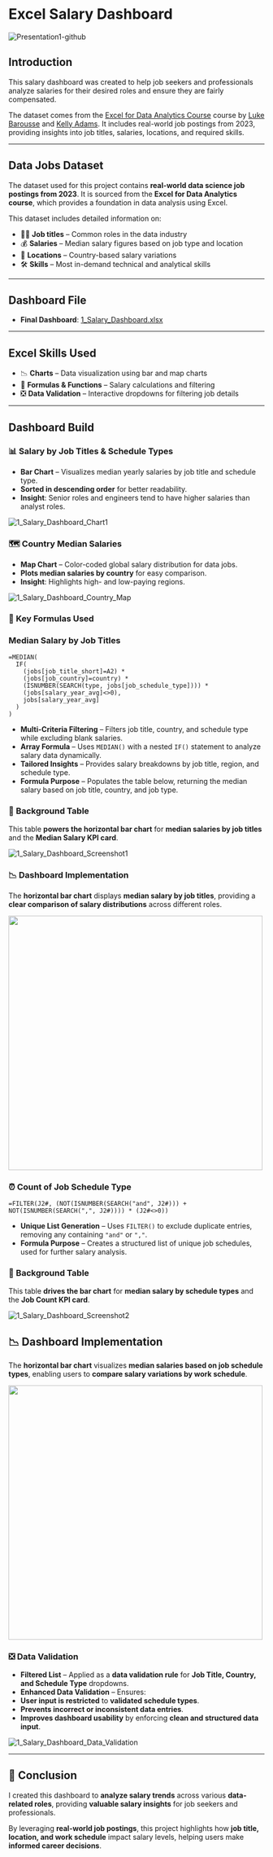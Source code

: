 #  Excel Salary Dashboard  
![Presentation1-github](https://github.com/user-attachments/assets/322a9c73-8513-4638-9dde-df7f1185a194)

## Introduction  
This salary dashboard was created to help job seekers and professionals analyze salaries for their desired roles and ensure they are fairly compensated.  

The dataset comes from the [Excel for Data Analytics Course](https://youtu.be/pCJ15nGFgVg?si=skanFq232Z0CcfGg) course by [Luke Barousse](https://github.com/lukebarousse) and [Kelly Adams](https://github.com/kellyjadams). It includes real-world job postings from 2023, providing insights into job titles, salaries, locations, and required skills.  

---

## Data Jobs Dataset  
The dataset used for this project contains **real-world data science job postings from 2023**. It is sourced from the **Excel for Data Analytics course**, which provides a foundation in data analysis using Excel.  

This dataset includes detailed information on:  
- 👨‍💼 **Job titles** – Common roles in the data industry  
- 💰 **Salaries** – Median salary figures based on job type and location  
- 📍 **Locations** – Country-based salary variations  
- 🛠️ **Skills** – Most in-demand technical and analytical skills  

---

## Dashboard File  
- **Final Dashboard**: [1_Salary_Dashboard.xlsx](1_Salary_Dashboard.xlsx)  

---

## Excel Skills Used  
- 📉 **Charts** – Data visualization using bar and map charts  
- 🧮 **Formulas & Functions** – Salary calculations and filtering  
- ❎ **Data Validation** – Interactive dropdowns for filtering job details  

---

## Dashboard Build  

### 📊 Salary by Job Titles & Schedule Types  
- **Bar Chart** – Visualizes median yearly salaries by job title and schedule type.  
- **Sorted in descending order** for better readability.  
- **Insight**: Senior roles and engineers tend to have higher salaries than analyst roles.  

![1_Salary_Dashboard_Chart1](https://github.com/user-attachments/assets/e2795cc0-9e20-46d9-8d46-c003d09a4df7)

### 🗺️ Country Median Salaries  
- **Map Chart** – Color-coded global salary distribution for data jobs.  
- **Plots median salaries by country** for easy comparison.  
- **Insight**: Highlights high- and low-paying regions.  

![1_Salary_Dashboard_Country_Map](https://github.com/user-attachments/assets/2212e326-fed4-47de-b922-6a0d98872e75)

### 🧮 Key Formulas Used  

### Median Salary by Job Titles  
```excel
=MEDIAN(
  IF(
    (jobs[job_title_short]=A2) *
    (jobs[job_country]=country) *
    (ISNUMBER(SEARCH(type, jobs[job_schedule_type]))) * 
    (jobs[salary_year_avg]<>0), 
    jobs[salary_year_avg]
  )
)
```
-  **Multi-Criteria Filtering** – Filters job title, country, and schedule type while excluding blank salaries.  
-  **Array Formula** – Uses `MEDIAN()` with a nested `IF()` statement to analyze salary data dynamically.  
-  **Tailored Insights** – Provides salary breakdowns by job title, region, and schedule type.  
-  **Formula Purpose** – Populates the table below, returning the median salary based on job title, country, and job type.  

### 📑 Background Table  

This table **powers the horizontal bar chart** for **median salaries by job titles** and the **Median Salary KPI card**.  

![1_Salary_Dashboard_Screenshot1](https://github.com/user-attachments/assets/cda21195-1af7-4182-b51e-2a5cc749f49e)

### 📉 Dashboard Implementation  

The **horizontal bar chart** displays **median salary by job titles**, providing a **clear comparison of salary distributions** across different roles.  

<img src="https://github.com/user-attachments/assets/e5e78345-f9bc-4ad3-8dcf-cf30e87a2b82" width="500"/>

### ⏰ Count of Job Schedule Type  

```excel
=FILTER(J2#, (NOT(ISNUMBER(SEARCH("and", J2#))) + NOT(ISNUMBER(SEARCH(",", J2#)))) * (J2#<>0))
```
-  **Unique List Generation** – Uses `FILTER()` to exclude duplicate entries, removing any containing `"and"` or `","`.  
-  **Formula Purpose** – Creates a structured list of unique job schedules, used for further salary analysis.  

### 📑 Background Table  

This table **drives the bar chart** for **median salary by schedule types** and the **Job Count KPI card**.  

![1_Salary_Dashboard_Screenshot2](https://github.com/user-attachments/assets/e10d7232-1b0b-497c-b31b-032ae93854c7)

## 📉 Dashboard Implementation  

The **horizontal bar chart** visualizes **median salaries based on job schedule types**, enabling users to **compare salary variations by work schedule**.  

<img src="https://github.com/user-attachments/assets/b191b8ac-b357-4dc3-9216-220c62427832" width="500"/>

### ❎ Data Validation  

- **Filtered List** – Applied as a **data validation rule** for **Job Title, Country, and Schedule Type** dropdowns.  
- **Enhanced Data Validation** – Ensures:  
- **User input is restricted** to **validated schedule types**.  
- **Prevents incorrect or inconsistent data entries**.  
- **Improves dashboard usability** by enforcing **clean and structured data input**.  

 ![1_Salary_Dashboard_Data_Validation](https://github.com/user-attachments/assets/32ed2bc5-8260-4086-ba24-e5218ecf58d4)

---

## 🏁 Conclusion  

I created this dashboard to **analyze salary trends** across various **data-related roles**, providing **valuable salary insights** for job seekers and professionals.  

By leveraging **real-world job postings**, this project highlights how **job title, location, and work schedule** impact salary levels, helping users make **informed career decisions**.  


